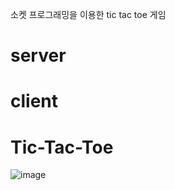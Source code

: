 소켓 프로그래밍을 이용한 tic tac toe 게임 
# server
# client
# Tic-Tac-Toe 
![image](https://github.com/YoungseoChoi23/Tic-Tac-Toe/assets/134666006/b38cc8ee-91c1-4c59-8873-ad7f33c334f8)
